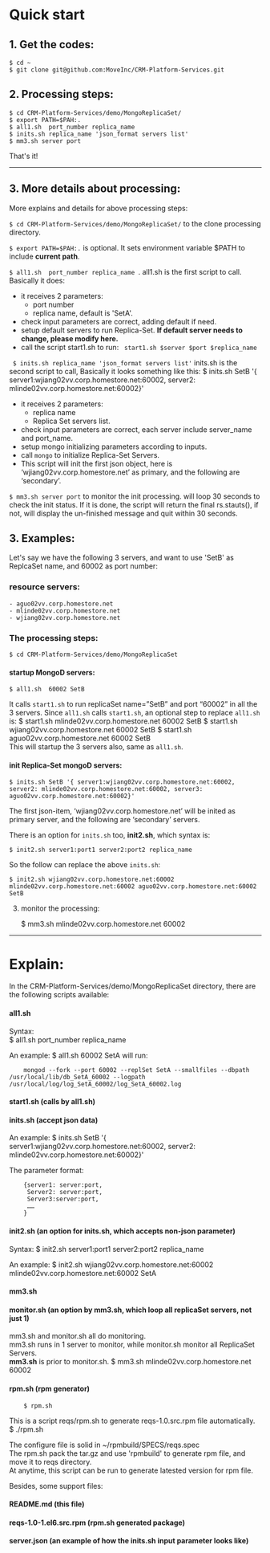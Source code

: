 
# Quick start

## 1. Get the codes:

    $ cd ~
    $ git clone git@github.com:MoveInc/CRM-Platform-Services.git

## 2. Processing steps:

    $ cd CRM-Platform-Services/demo/MongoReplicaSet/
    $ export PATH=$PAH:.
    $ all1.sh  port_number replica_name 
    $ inits.sh replica_name 'json_format servers list'
    $ mm3.sh server port

That's it!

---------------------------------------------------------------------------

## 3. More details about processing:

More explains and details for above processing steps:

` $ cd CRM-Platform-Services/demo/MongoReplicaSet/ ` to the clone processing directory.

` $ export PATH=$PAH:. ` is optional. It sets environment variable $PATH to include **current path**.

` $ all1.sh  port_number replica_name  `.
all1.sh is the first script to call. Basically it does:
* it receives 2 parameters:
  + port number
  + replica name, default is 'SetA'.
* check input parameters are correct, adding default if need.
* setup default servers to run Replica-Set. **If default server needs to change, please modify here.**
* call the script start1.sh to run: ` start1.sh $server $port $replica_name`


` $ inits.sh replica_name 'json_format servers list'`
inits.sh is the second script to call, Basically it looks something like this:
    $ inits.sh SetB '{ server1:wjiang02vv.corp.homestore.net:60002, server2: mlinde02vv.corp.homestore.net:60002}'
* it receives 2 parameters:
  + replica name
  + Replica Set servers list.
* check input parameters are correct, each server include server_name and port_name.
* setup mongo initializing parameters according to inputs.
* call `mongo` to initialize Replica-Set Servers.
* This script will init the first json object, here is ‘wjiang02vv.corp.homestore.net’ as primary, and the following are ‘secondary’.

` $ mm3.sh server port ` to monitor the init processing.
will loop 30 seconds to check the init status.
If it is done, the script will return the final rs.stauts(), if not, will display the un-finished message and quit within 30 seconds.


## 3. Examples:

Let's say we have the following 3 servers, and want to use 'SetB' as ReplcaSet name, and  60002 as port number:

### resource servers:
    - aguo02vv.corp.homestore.net
    - mlinde02vv.corp.homestore.net
    - wjiang02vv.corp.homestore.net 
  
### The processing steps:

    $ cd CRM-Platform-Services/demo/MongoReplicaSet

#### startup MongoD servers:

    $ all1.sh  60002 SetB 

It calls `start1.sh` to run replicaSet name=”SetB” and port “60002” in all the 3 servers. 
Since `all1.sh` calls `start1.sh`, an optional step to replace `all1.sh` is:
    $ start1.sh mlinde02vv.corp.homestore.net 60002 SetB
    $ start1.sh wjiang02vv.corp.homestore.net 60002 SetB
    $ start1.sh aguo02vv.corp.homestore.net 60002 SetB  
This will startup the 3 servers also, same as `all1.sh`.

#### init Replica-Set mongoD servers:

    $ inits.sh SetB '{ server1:wjiang02vv.corp.homestore.net:60002, server2: mlinde02vv.corp.homestore.net:60002, server3: aguo02vv.corp.homestore.net:60002}'

The first json-item, ‘wjiang02vv.corp.homestore.net’ will be inited as primary server, and the following are ‘secondary’ servers.

There is an option for `inits.sh` too, **init2.sh**, which syntax is:

    $ init2.sh server1:port1 server2:port2 replica_name

So the follow can replace the above `inits.sh`:

    $ init2.sh wjiang02vv.corp.homestore.net:60002 mlinde02vv.corp.homestore.net:60002 aguo02vv.corp.homestore.net:60002 SetB

3. monitor the processing:

    $ mm3.sh mlinde02vv.corp.homestore.net 60002 

---------------------------------------------------------------------------

# Explain:

In the CRM-Platform-Services/demo/MongoReplicaSet directory, there are the following scripts available:

#### all1.sh

Syntax:  
    $ all1.sh port_number replica_name

An example:
    $ all1.sh 60002 SetA
will run:

		mongod --fork --port 60002 --replSet SetA --smallfiles --dbpath /usr/local/lib/db_SetA_60002 --logpath /usr/local/log/log_SetA_60002/log_SetA_60002.log

#### start1.sh (calls by all1.sh)

#### inits.sh (accept json data)

An example:
		$ inits.sh SetB '{ server1:wjiang02vv.corp.homestore.net:60002, server2: mlinde02vv.corp.homestore.net:60002}'

The parameter format:

		{server1: server:port,
		 Server2: server:port,
		 Server3:server:port,
		 ……
		}

#### init2.sh (an option for inits.sh, which accepts non-json parameter)

Syntax:
    $ init2.sh server1:port1 server2:port2 replica_name

An example:
    $ init2.sh wjiang02vv.corp.homestore.net:60002 mlinde02vv.corp.homestore.net:60002 SetA

#### mm3.sh

#### monitor.sh (an option by mm3.sh, which loop all replicaSet servers, not just 1)

mm3.sh and monitor.sh all do monitoring.  
mm3.sh runs in 1 server to monitor, while monitor.sh monitor all ReplicaSet Servers.   
**mm3.sh** is prior to monitor.sh. 
		$ mm3.sh  mlinde02vv.corp.homestore.net 60002

#### rpm.sh (rpm generator)
		$ rpm.sh

This is a script reqs/rpm.sh to generate reqs-1.0.src.rpm file automatically.
		$ ./rpm.sh

The configure file is solid in ~/rpmbuild/SPECS/reqs.spec  
The rpm.sh pack the tar.gz and use 'rpmbuild' to generate rpm file, and move it to reqs directory.  
At anytime, this script can be run to generate latested version for rpm file. 

Besides, some support files:

#### README.md (this file)
#### reqs-1.0-1.el6.src.rpm (rpm.sh generated package)
#### server.json (an example of how the inits.sh input parameter looks like)

